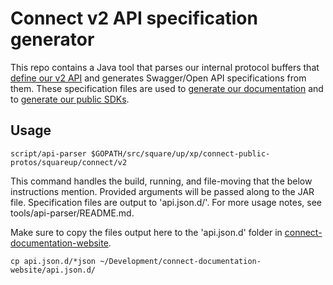 # Connect v2 API specification generator

This repo contains a Java tool that parses our internal protocol buffers that
[define our v2
API](https://stash.corp.squareup.com/projects/GO/repos/square/browse/xp/connect-public-protos/protos/squareup/connect/v2)
and generates Swagger/Open API specifications from them. These specification
files are used to [generate our
documentation](https://stash.corp.squareup.com/projects/CAD/repos/connect-documentation-website/browse)
and to [generate our public
SDKs](https://github.com/square/connect-api-specification).

## Usage

    script/api-parser $GOPATH/src/square/up/xp/connect-public-protos/squareup/connect/v2

This command handles the build, running, and file-moving that the below
instructions mention. Provided arguments will be passed along to the JAR file.
Specification files are output to 'api.json.d/'.  For more usage notes, see
tools/api-parser/README.md.

Make sure to copy the files output here to the 'api.json.d' folder in
[connect-documentation-website](https://stash.corp.squareup.com/projects/CAD/repos/connect-documentation-website/browse).

`cp api.json.d/*json ~/Development/connect-documentation-website/api.json.d/`
